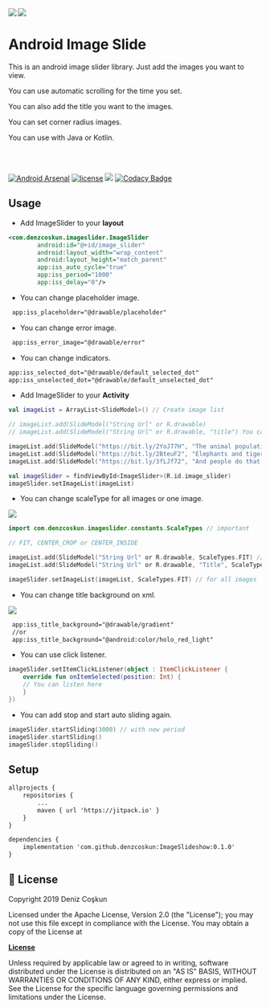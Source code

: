 <img src="https://user-images.githubusercontent.com/15522554/54867096-7169d700-4d8d-11e9-8f9a-bee162a01427.png">
<a href="https://github.com/Ramotion/cardslider-android">
<img align="left" src="https://user-images.githubusercontent.com/15522554/85434507-d3b41780-b58e-11ea-9386-42741f0921ae.gif"/></a>
<p><h1 align="left">Android Image Slide</h1></p>
<p>This is an android image slider library. Just add the images you want to view. </p>
<p>You can use automatic scrolling for the time you set.  </p>
<p>You can also add the title you want to the images.</p>
<p>You can set corner radius images.</p>
<p>You can use with Java or Kotlin.</p>
</br></br>

[![Android Arsenal](https://img.shields.io/badge/Android%20Arsenal-ImageSlideshow-brightgreen.svg?style=flat)](https://android-arsenal.com/details/1/7587)
[![license](https://img.shields.io/github/license/denzcoskun/imageslideshow.svg?style=popout)](https://opensource.org/licenses/Apache-2.0)
[![](https://jitpack.io/v/denzcoskun/ImageSlideshow.svg)](https://jitpack.io/#denzcoskun/ImageSlideshow)
[![Codacy Badge](https://app.codacy.com/project/badge/Grade/db19e5bd13bb4396a4adcbc1954325cc)](https://www.codacy.com/manual/denzcoskun/ImageSlideshow?utm_source=github.com&amp;utm_medium=referral&amp;utm_content=denzcoskun/ImageSlideshow&amp;utm_campaign=Badge_Grade)

## Usage

-   Add ImageSlider to your **layout**

```xml
<com.denzcoskun.imageslider.ImageSlider
        android:id="@+id/image_slider"
        android:layout_width="wrap_content"
        android:layout_height="match_parent"
        app:iss_auto_cycle="true"
        app:iss_period="1000"
        app:iss_delay="0"/>
```

-   You can change placeholder image.

```xml
 app:iss_placeholder="@drawable/placeholder"
```

-   You can change error image.

```xml
 app:iss_error_image="@drawable/error"
```

-   You can change indicators.

```xml
app:iss_selected_dot="@drawable/default_selected_dot"
app:iss_unselected_dot="@drawable/default_unselected_dot"
```

-   Add ImageSlider to your **Activity**

```kt
val imageList = ArrayList<SlideModel>() // Create image list

// imageList.add(SlideModel("String Url" or R.drawable)
// imageList.add(SlideModel("String Url" or R.drawable, "title") You can add title

imageList.add(SlideModel("https://bit.ly/2YoJ77H", "The animal population decreased by 58 percent in 42 years."))
imageList.add(SlideModel("https://bit.ly/2BteuF2", "Elephants and tigers may become extinct."))
imageList.add(SlideModel("https://bit.ly/3fLJf72", "And people do that."))

val imageSlider = findViewById<ImageSlider>(R.id.image_slider)
imageSlider.setImageList(imageList)
```

-   You can change scaleType for all images or one image.

<img src="https://user-images.githubusercontent.com/15522554/85434498-d0209080-b58e-11ea-83cc-ce79076391c1.jpg">

```kt
import com.denzcoskun.imageslider.constants.ScaleTypes // important

// FIT, CENTER_CROP or CENTER_INSIDE

imageList.add(SlideModel("String Url" or R.drawable, ScaleTypes.FIT) // for one image
imageList.add(SlideModel("String Url" or R.drawable, "Title", ScaleTypes.FIT) // you can with title

imageSlider.setImageList(imageList, ScaleTypes.FIT) // for all images
```

-   You can change title background on xml.

<img src="https://user-images.githubusercontent.com/15522554/85441920-4b3a7480-b598-11ea-9154-338a8577552b.jpg">

```xml
 app:iss_title_background="@drawable/gradient"
 //or
 app:iss_title_background="@android:color/holo_red_light"
```

-   You can use click listener.

```kt
imageSlider.setItemClickListener(object : ItemClickListener {
    override fun onItemSelected(position: Int) {
	// You can listen here
    }
})
```

-   You can add stop and start auto sliding again.

```kt
imageSlider.startSliding(3000) // with new period
imageSlider.startSliding()
imageSlider.stopSliding()
```

## Setup

```xml
allprojects {
    repositories {
        ...
        maven { url 'https://jitpack.io' }
    }
}

dependencies {
	implementation 'com.github.denzcoskun:ImageSlideshow:0.1.0'
}
```

## 📄 License

Copyright 2019 Deniz Coşkun

Licensed under the Apache License, Version 2.0 (the "License"); you may not use this file except in compliance with the License. You may obtain a copy of the License at

<a href="http://www.apache.org/licenses/LICENSE-2.0"><b>License</b></a>

Unless required by applicable law or agreed to in writing, software distributed under the License is distributed on an "AS IS" BASIS, WITHOUT WARRANTIES OR CONDITIONS OF ANY KIND, either express or implied.
See the License for the specific language governing permissions and limitations under the License.
